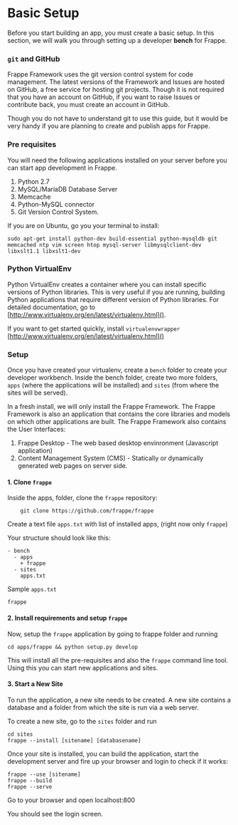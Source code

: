 # Basic Setup

Before you start building an app, you must create a basic setup. In this section, we will walk you through setting up a developer **bench** for Frappe.

### `git` and GitHub

Frappe Framework uses the git version control system for code management. The latest versions of the Framework and Issues are hosted on GitHub, a free service for hosting git projects. Though it is not required that you have an account on GitHub, if you want to raise Issues or contribute back, you must create an account in GitHub.

Though you do not have to understand git to use this guide, but it would be very handy if you are planning to create and publish apps for Frappe.

### Pre requisites

You will need the following applications installed on your server before you can start app development in Frappe.

1. Python 2.7
1. MySQL/MariaDB Database Server
1. Memcache
1. Python-MySQL connector
1. Git Version Control System.

If you are on Ubuntu, go you your terminal to install:

	sudo apt-get install python-dev build-essential python-mysqldb git memcached ntp vim screen htop mysql-server libmysqlclient-dev libxslt1.1 libxslt1-dev

### Python VirtualEnv

Python VirtualEnv creates a container where you can install specific versions of Python libraries. This is very useful if you are running, building Python applications that require different version of Python libraries. For detailed documentation, go to [http://www.virtualenv.org/en/latest/virtualenv.html]().

If you want to get started quickly, install `virtualenvwrapper` [http://www.virtualenv.org/en/latest/virtualenv.html]()

### Setup

Once you have created your virtualenv, create a `bench` folder to create your developer workbench. Inside the bench folder, create two more folders, `apps` (where the applications will be installed) and `sites` (from where the sites will be served).

In a fresh install, we will only install the Frappe Framework. The Frappe Framework is also an application that contains the core libraries and models on which other applications are built. The Frappe Framework also contains the User Interfaces:

1. Frappe Desktop - The web based desktop envinronment (Javascript application)
1. Content Management System (CMS) - Statically or dynamically generated web pages on server side.

#### 1. Clone `frappe`

Inside the apps, folder, clone the `frappe` repository:

		git clone https://github.com/frappe/frappe

Create a text file `apps.txt` with list of installed apps, (right now only `frappe`)

Your structure should look like this:

```
- bench
  - apps
    + frappe
  - sites
    apps.txt
```

Sample `apps.txt`

```
frappe
```

#### 2. Install requirements and setup `frappe`

Now, setup the `frappe` application by going to frappe folder and running

	cd apps/frappe && python setup.py develop

This will install all the pre-requisites and also the `frappe` command line tool. Using this you can start new applications and sites.

#### 3. Start a New Site

To run the application, a new site needs to be created. A new site contains a database and a folder from which the site is run via a web server.

To create a new site, go to the `sites` folder and run

	cd sites
	frappe --install [sitename] [databasename]

Once your site is installed, you can build the application, start the development server and fire up your browser and login to check if it works:

	frappe --use [sitename]
	frappe --build
	frappe --serve

Go to your browser and open localhost:800

You should see the login screen.
